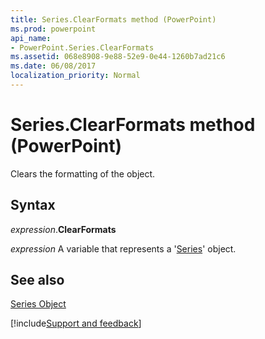 ```yaml
---
title: Series.ClearFormats method (PowerPoint)
ms.prod: powerpoint
api_name:
- PowerPoint.Series.ClearFormats
ms.assetid: 068e8908-9e88-52e9-0e44-1260b7ad21c6
ms.date: 06/08/2017
localization_priority: Normal
---
```



# Series.ClearFormats method (PowerPoint)

Clears the formatting of the object.


## Syntax

_expression_.**ClearFormats**

_expression_ A variable that represents a '[Series](PowerPoint.Series.md)' object.


## See also


[Series Object](PowerPoint.Series.md)

[!include[Support and feedback](~/includes/feedback-boilerplate.md)]
